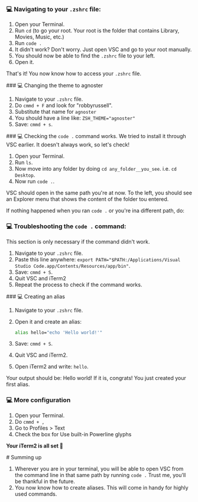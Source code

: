 ### 💻 Navigating to your `.zshrc` file:
1. Open your Terminal.
2. Run `cd` (to go your root. Your root is the folder that contains Library, Movies, Music, etc.)
3. Run `code .`
4. It didn't work? Don't worry. Just open VSC and go to your root manually.
4. You should now be able to find the `.zshrc` file to your left.
5. Open it.

That's it! You now know how to access your `.zshrc` file. 

### 💻 Changing the theme to agnoster

1. Navigate to your `.zshrc` file.
2. Do `cmmd + F` and look for "robbyrussell".
3. Substitute that name for `agnoster`
4. You should have a line like: `ZSH_THEME="agnoster"`
5. Save: `cmmd + s`.

### 💻 Checking the `code .` command works.
We tried to install it through VSC earlier. It doesn't always work, so let's check! 
1. Open your Terminal.
2. Run `ls`.
3. Now move into any folder by doing `cd any_folder__you_see`. i.e. `cd Desktop`.
4. Now run `code .`.

VSC should open in the same path you're at now. To the left, you should see an Explorer menu that shows the content of the folder tou entered.

If nothing happened when you ran `code .` or you're ina different path, do:


### 💻 Troubleshooting the `code .` command:
This section is only necessary if the command didn't work.

1. Navigate to your `.zshrc` file.
4. Paste this line anywhere: `export PATH="$PATH:/Applications/Visual Studio Code.app/Contents/Resources/app/bin"`.
5. Save: `cmmd + S`.
6. Quit VSC and iTerm2
7. Repeat the process to check if the command works.


### 💻 Creating an alias

1. Navigate to your `.zshrc` file.
2. Open it and create an alias:

    ```bash
    alias hello="echo 'Hello world!'"
    ````

5. Save: `cmmd + S`.
6. Quit VSC and iTerm2.
7. Open iTerm2 and write: `hello`.

Your output should be: Hello world! If it is, congrats! You just created your first alias. 

### 💻 More configuration

1. Open your Terminal.
2. Do `cmmd + ,`
3. Go to Profiles > Text
4. Check the box for Use built-in Powerline glyphs

**Your iTerm2 is all set 🤩**

# Summing up

1. Wherever you are in your terminal, you will be able to open VSC from the command line in that same path by running `code .` Trust me, you'll be thankful in the future. 
2. You now know how to create aliases. This will come in handy for highly used commands. 